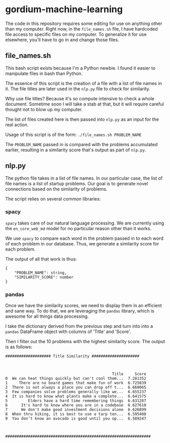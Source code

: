 # gordium-machine-learning

The code in this repository requires some editing for use on anything other than my computer. Right now, in the `file_names.sh` file, I have hardcoded file access to specific files on my computer. To generalize it for use elsewhere, you'll have to go in and change those files.

## file_names.sh

This bash script exists because I'm a Python newbie. I found it easier to manipulate files in bash than Python. 

The essence of this script is the creation of a file with a list of file names in it. The file titles are later used in the `nlp.py` file to check for similarity. 

Why use file titles? Because it's so compute intensive to check a whole document. Sometime soon I will take a stab at that, but it will require careful thought not to blow up my computer.

The list of files created here is then passed into `nlp.py` as an input for the real action.

Usage of this script is of the form: `./file_names.sh PROBLEM_NAME`

The `PROBLEM_NAME` passed in is compared with the problems accumulated earlier, resulting in a similarity score that's output as part of `nlp.py`.

## nlp.py

The python file takes in a list of file names. In our particular case, the list of file names is a list of startup problems. Our goal is to generate novel connections based on the similarity of problems. 

The script relies on several common libraries: 

### spacy

`spacy` takes care of our natural language processing. We are currently using the `en_core_web_md` model for no particular reason other than it works.

We use `spacy` to compare each word in the problem passed in to each word of each problem in our database. Thus, we generate a similarity score for each problem.

The output of all that work is thus: 

```
{
	"PROBLEM_NAME": string,
	"SIMILARITY_SCORE": number
}
```

### pandas

Once we have the similarity scores, we need to display them in an efficient and sane way. To do that, we are leveraging the `pandas` library, which is awesome for all things data processing. 

I take the dictionary derived from the previous step and turn into into a `pandas` DataFrame object with columns of 'Title' and 'Score'.

Then I filter out the 10 problems with the highest similarity score. The output is as follows: 

```
#################### Title Similarity #####################



                                               Title     Score
0  We can heat things quickly but can't cool them...  7.281352
1     There are no board games that make fun of work  6.725839
2  There is not always a place you can drop off t...  6.660065
3  Few companies solve problems generally like we...  6.655237
4  It is hard to know what plants make a complete...  6.641575
5         Elders have a hard time remembering things  6.631287
6      It's hard to know where you are in a codebase  6.627610
7      We don't make good investment decisions alone  6.626899
8  When thru hiking, it is best to use a tarp ten...  6.595408
9  You don’t know an avocado is good until you op...  6.589247



################################################################
```